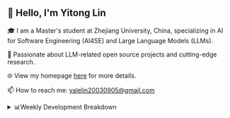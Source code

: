 ## 👋 Hello, I'm Yitong Lin 
🎓 I am a Master's student at Zhejiang University, China, specializing in AI for Software Engineering (AI4SE) and Large Language Models (LLMs). 

🚀 Passionate about LLM-related open source projects and cutting-edge research.

🌐 View my homepage [here](https://eaton0.github.io/) for more details.

📫 How to reach me: yalelin20030905@gmail.com

<details><summary>📊Weekly Development Breakdown</summary>

<!--START_SECTION:waka-->

```txt
From: 05 October 2025 - To: 12 October 2025

Total Time: 54 mins

Bash         37 mins         █████████████████░░░░░░░░   67.51 %
SSH Config   9 mins          ████▒░░░░░░░░░░░░░░░░░░░░   17.24 %
Python       7 mins          ███▒░░░░░░░░░░░░░░░░░░░░░   13.31 %
JSON         1 min           ▒░░░░░░░░░░░░░░░░░░░░░░░░   01.95 %
```

<!--END_SECTION:waka-->

[![wakatime](https://wakatime.com/badge/user/2b9478a2-005d-4708-b42f-076b3a02fc21.svg)](https://wakatime.com/@2b9478a2-005d-4708-b42f-076b3a02fc21)